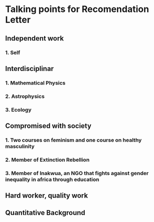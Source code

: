 # Talking points for Recomendation Letter
## Independent work
### 1. Self
## Interdisciplinar
### 1. Mathematical Physics
### 2. Astrophysics
### 3. Ecology
## Compromised with society
### 1. Two courses on feminism and one course on healthy masculinity
### 2. Member of Extinction Rebellion
### 3. Member of Inakwua, an NGO that fights against gender inequality in africa through education 
## Hard worker, quality work
## Quantitative Background
